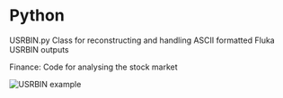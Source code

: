 # Python

USRBIN.py
Class for reconstructing and handling ASCII formatted Fluka USRBIN outputs

Finance:
Code for analysing the stock market


![USRBIN example](https://github.com/danielbjorkman88/Python/USRBINexample.PNG)
